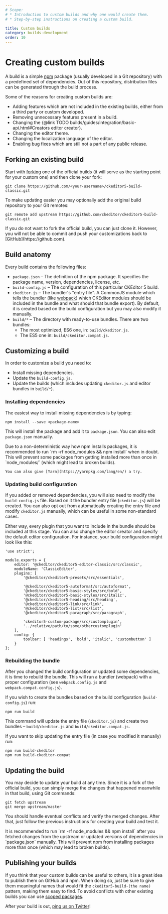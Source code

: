 ```yaml
---
# Scope:
# * Introduction to custom builds and why one would create them.
# * Step-by-step instructions on creating a custom build.

title: Custom builds
category: builds-development
order: 10
---
```


# Creating custom builds

A build is a simple [npm](https://www.npmjs.com) package (usually developed in a Git repository) with a predefined set of dependencies. Out of this repository, distribution files can be generated through the build process.

Some of the reasons for creating custom builds are:

* Adding features which are not included in the existing builds, either from a third party or custom developed.
* Removing unnecessary features present in a build.
* Changing the {@link TODO builds/guides/integration/basic-api.html#Creators editor creator}.
* Changing the editor theme.
* Changing the localization language of the editor.
* Enabling bug fixes which are still not a part of any public release.

## Forking an existing build

Start with [forking](https://help.github.com/articles/fork-a-repo/) one of the official builds (it will serve as the starting point for your custom one) and then clone your fork:

```
git clone https://github.com/<your-username>/ckeditor5-build-classic.git
```

To make updating easier you may optionally add the original build repository to your Git remotes:

```
git remote add upstream https://github.com/ckeditor/ckeditor5-build-classic.git
```

<info-box hint>
	If you do not want to fork the official build, you can just clone it. However, you will not be able to commit and push your customizations back to [GitHub](https://github.com).
</info-box>

## Build anatomy

Every build contains the following files:

* `package.json` &ndash; The definition of the npm package. It specifies the package name, version, dependencies, license, etc.
* `build-config.js` &ndash; The configuration of this particular CKEditor 5 build.
* `ckeditor.js` &ndash; The bundler's "entry file". A CommonJS module which tells the bundler (like [webpack](https://webpack.js.org)) which CKEditor modules should be included in the bundle and what should that bundle export). By default, it is created based on the build configuration but you may also modify it manually.
* `build/*` &ndash; The directory with ready-to-use bundles. There are two bundles:
	* The most optimized, ES6 one, in: `build/ckeditor.js`.
	* The ES5 one in: `build/ckeditor.compat.js`.

## Customizing a build

In order to customize a build you need to:

* Install missing dependencies.
* Update the `build-config.js`.
* Update the builds (which includes updating `ckeditor.js` and editor bundles in `build/*`).

### Installing dependencies

The easiest way to install missing dependencies is by typing:

```
npm install --save <package-name>
```

This will install the package and add it to `package.json`. You can also edit `package.json` manually.

<info-box hint>
	Due to a non-deterministic way how npm installs packages, it is recommended to run `rm -rf node_modules && npm install` when in doubt. This will prevent some packages from getting installed more than once in `node_modules/` (which might lead to broken builds).

	You can also give [Yarn](https://yarnpkg.com/lang/en/) a try.
</info-box>

### Updating build configuration

If you added or removed dependencies, you will also need to modify the `build-config.js` file. Based on it the bundler entry file (`ckeditor.js`) will be created. You can also opt out from automatically creating the entry file and modify `ckeditor.js` manually, which can be useful in some non-standard cases.

Either way, every plugin that you want to include in the bundle should be included at this stage. You can also change the editor creator and specify the default editor configuration. For instance, your build configuration might look like this:

```
'use strict';

module.exports = {
	editor: '@ckeditor/ckeditor5-editor-classic/src/classic',
	moduleName: 'ClassicEditor',
	plugins: [
		'@ckeditor/ckeditor5-presets/src/essentials',

		'@ckeditor/ckeditor5-autoformat/src/autoformat',
		'@ckeditor/ckeditor5-basic-styles/src/bold',
		'@ckeditor/ckeditor5-basic-styles/src/italic',
		'@ckeditor/ckeditor5-heading/src/heading',
		'@ckeditor/ckeditor5-link/src/link',
		'@ckeditor/ckeditor5-list/src/list',
		'@ckeditor/ckeditor5-paragraph/src/paragraph',

		'ckeditor5-custom-package/src/customplugin',
		'../relative/path/to/some/othercustomplugin'
	],
	config: {
		toolbar: [ 'headings', 'bold', 'italic', 'custombutton' ]
	}
};
```

### Rebuilding the bundle

After you changed the build configuration or updated some dependencies, it is time to rebuild the bundle. This will run a bundler (webpack) with a proper configuration (see `webpack.config.js` and `webpack.compat.config.js`).

If you wish to create the bundles based on the build configuration (`build-config.js`) run:

```
npm run build
```

This command will update the entry file (`ckeditor.js`) and create two bundles – `build/ckeditor.js` and `build/ckeditor.compat.js`.

If you want to skip updating the entry file (in case you modified it manually) run:

```
npm run build-ckeditor
npm run build-ckeditor-compat
```

## Updating the build

You may decide to update your build at any time. Since it is a fork of the official build, you can simply merge the changes that happened meanwhile in that build, using Git commands:

```
git fetch upstream
git merge upstream/master
```

You should handle eventual conflicts and verify the merged changes. After that, just follow the previous instructions for creating your build and test it.

<info-box hint>
	It is recommended to run `rm -rf node_modules && npm install` after you fetched changes from the upstream or updated versions of dependencies in `package.json` manually. This will prevent npm from installing packages more than once (which may lead to broken builds).
</info-box>

## Publishing your builds

If you think that your custom builds can be useful to others, it is a great idea to publish them on GitHub and npm. When doing so, just be sure to give them meaningful names that would fit the `ckeditor5-build-(the name)` pattern, making them easy to find. To avoid conflicts with other existing builds you can use [scoped packages](https://docs.npmjs.com/misc/scope).

After your build is out, [ping us on Twitter](https://twitter.com/ckeditor)!
